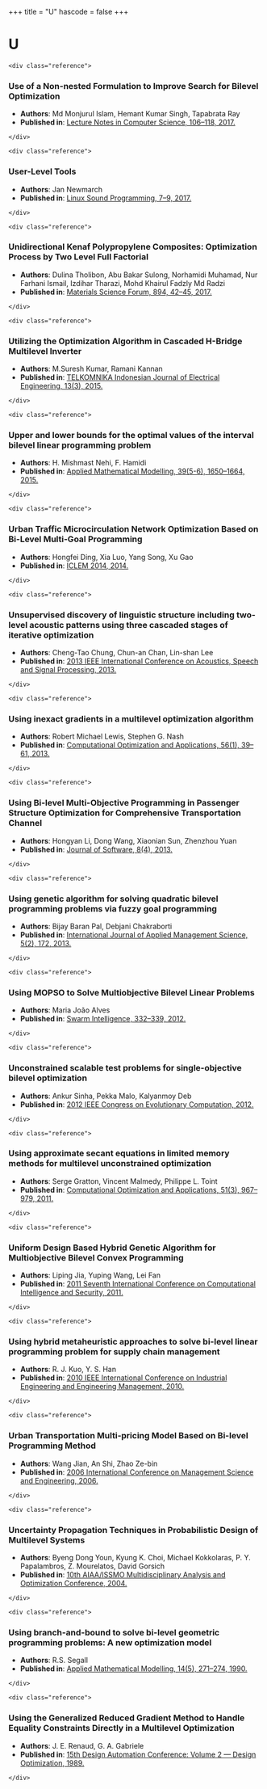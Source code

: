 <!--
File generated by bibs-to-md.jl
-->
+++
title = "U"
hascode = false
+++

# U
~~~
<div class="reference">
~~~
### Use of a Non-nested Formulation to Improve Search for Bilevel Optimization
- **Authors**: Md Monjurul Islam, Hemant Kumar Singh, Tapabrata Ray
- **Published in**: [Lecture Notes in Computer Science, 106–118, 2017.](https://doi.org/10.1007/978-3-319-63004-5_9)
~~~
</div>
~~~
~~~
<div class="reference">
~~~
### User-Level Tools
- **Authors**: Jan Newmarch
- **Published in**: [Linux Sound Programming, 7–9, 2017.](https://doi.org/10.1007/978-1-4842-2496-0_2)
~~~
</div>
~~~
~~~
<div class="reference">
~~~
### Unidirectional Kenaf Polypropylene Composites: Optimization Process by Two Level Full Factorial
- **Authors**: Dulina Tholibon, Abu Bakar Sulong, Norhamidi Muhamad, Nur Farhani Ismail, Izdihar Tharazi, Mohd Khairul Fadzly Md Radzi
- **Published in**: [Materials Science Forum, 894, 42–45, 2017.](https://doi.org/10.4028/www.scientific.net/msf.894.42)
~~~
</div>
~~~
~~~
<div class="reference">
~~~
### Utilizing the Optimization Algorithm in Cascaded H-Bridge Multilevel Inverter
- **Authors**: M.Suresh Kumar, Ramani Kannan
- **Published in**: [TELKOMNIKA Indonesian Journal of Electrical Engineering, 13(3), 2015.](https://doi.org/10.11591/telkomnika.v13i3.7132)
~~~
</div>
~~~
~~~
<div class="reference">
~~~
### Upper and lower bounds for the optimal values of the interval bilevel linear programming problem
- **Authors**: H. Mishmast Nehi, F. Hamidi
- **Published in**: [Applied Mathematical Modelling, 39(5-6), 1650–1664, 2015.](https://doi.org/10.1016/j.apm.2014.09.021)
~~~
</div>
~~~
~~~
<div class="reference">
~~~
### Urban Traffic Microcirculation Network Optimization Based on Bi-Level Multi-Goal Programming
- **Authors**: Hongfei Ding, Xia Luo, Yang Song, Xu Gao
- **Published in**: [ICLEM 2014, 2014.](https://doi.org/10.1061/9780784413753.055)
~~~
</div>
~~~
~~~
<div class="reference">
~~~
### Unsupervised discovery of linguistic structure including two-level acoustic patterns using three cascaded stages of iterative optimization
- **Authors**: Cheng-Tao Chung, Chun-an Chan, Lin-shan Lee
- **Published in**: [2013 IEEE International Conference on Acoustics, Speech and Signal Processing, 2013.](https://doi.org/10.1109/icassp.2013.6639239)
~~~
</div>
~~~
~~~
<div class="reference">
~~~
### Using inexact gradients in a multilevel optimization algorithm
- **Authors**: Robert Michael Lewis, Stephen G. Nash
- **Published in**: [Computational Optimization and Applications, 56(1), 39–61, 2013.](https://doi.org/10.1007/s10589-013-9546-7)
~~~
</div>
~~~
~~~
<div class="reference">
~~~
### Using Bi-level Multi-Objective Programming in Passenger Structure Optimization for Comprehensive Transportation Channel
- **Authors**: Hongyan Li, Dong Wang, Xiaonian Sun, Zhenzhou Yuan
- **Published in**: [Journal of Software, 8(4), 2013.](https://doi.org/10.4304/jsw.8.4.908-915)
~~~
</div>
~~~
~~~
<div class="reference">
~~~
### Using genetic algorithm for solving quadratic bilevel programming problems via fuzzy goal programming
- **Authors**: Bijay Baran Pal, Debjani Chakraborti
- **Published in**: [International Journal of Applied Management Science, 5(2), 172, 2013.](https://doi.org/10.1504/ijams.2013.053690)
~~~
</div>
~~~
~~~
<div class="reference">
~~~
### Using MOPSO to Solve Multiobjective Bilevel Linear Problems
- **Authors**: Maria João Alves
- **Published in**: [Swarm Intelligence, 332–339, 2012.](https://doi.org/10.1007/978-3-642-32650-9_35)
~~~
</div>
~~~
~~~
<div class="reference">
~~~
### Unconstrained scalable test problems for single-objective bilevel optimization
- **Authors**: Ankur Sinha, Pekka Malo, Kalyanmoy Deb
- **Published in**: [2012 IEEE Congress on Evolutionary Computation, 2012.](https://doi.org/10.1109/cec.2012.6256557)
~~~
</div>
~~~
~~~
<div class="reference">
~~~
### Using approximate secant equations in limited memory methods for multilevel unconstrained optimization
- **Authors**: Serge Gratton, Vincent Malmedy, Philippe L. Toint
- **Published in**: [Computational Optimization and Applications, 51(3), 967–979, 2011.](https://doi.org/10.1007/s10589-011-9393-3)
~~~
</div>
~~~
~~~
<div class="reference">
~~~
### Uniform Design Based Hybrid Genetic Algorithm for Multiobjective Bilevel Convex Programming
- **Authors**: Liping Jia, Yuping Wang, Lei Fan
- **Published in**: [2011 Seventh International Conference on Computational Intelligence and Security, 2011.](https://doi.org/10.1109/cis.2011.43)
~~~
</div>
~~~
~~~
<div class="reference">
~~~
### Using hybrid metaheuristic approaches to solve bi-level linear programming problem for supply chain management
- **Authors**: R. J. Kuo, Y. S. Han
- **Published in**: [2010 IEEE International Conference on Industrial Engineering and Engineering Management, 2010.](https://doi.org/10.1109/ieem.2010.5674329)
~~~
</div>
~~~
~~~
<div class="reference">
~~~
### Urban Transportation Multi-pricing Model Based on Bi-level Programming Method
- **Authors**: Wang Jian, An Shi, Zhao Ze-bin
- **Published in**: [2006 International Conference on Management Science and Engineering, 2006.](https://doi.org/10.1109/icmse.2006.314130)
~~~
</div>
~~~
~~~
<div class="reference">
~~~
### Uncertainty Propagation Techniques in Probabilistic Design of Multilevel Systems
- **Authors**: Byeng Dong Youn, Kyung K. Choi, Michael Kokkolaras, P. Y. Papalambros, Z. Mourelatos, David Gorsich
- **Published in**: [10th AIAA/ISSMO Multidisciplinary Analysis and Optimization Conference, 2004.](https://doi.org/10.2514/6.2004-4470)
~~~
</div>
~~~
~~~
<div class="reference">
~~~
### Using branch-and-bound to solve bi-level geometric programming problems: A new optimization model
- **Authors**: R.S. Segall
- **Published in**: [Applied Mathematical Modelling, 14(5), 271–274, 1990.](https://doi.org/10.1016/0307-904x(90)90018-z)
~~~
</div>
~~~
~~~
<div class="reference">
~~~
### Using the Generalized Reduced Gradient Method to Handle Equality Constraints Directly in a Multilevel Optimization
- **Authors**: J. E. Renaud, G. A. Gabriele
- **Published in**: [15th Design Automation Conference: Volume 2 — Design Optimization, 1989.](https://doi.org/10.1115/detc1989-0068)
~~~
</div>
~~~

